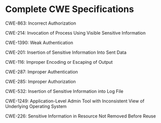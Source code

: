 

# Complete CWE Specifications

CWE-863: Incorrect Authorization

CWE-214: Invocation of Process Using Visible Sensitive Information

CWE-1390: Weak Authentication

CWE-201: Insertion of Sensitive Information Into Sent Data

CWE-116: Improper Encoding or Escaping of Output

CWE-287: Improper Authentication

CWE-285: Improper Authorization

CWE-532: Insertion of Sensitive Information into Log File

CWE-1249: Application-Level Admin Tool with Inconsistent View of Underlying Operating System

CWE-226: Sensitive Information in Resource Not Removed Before Reuse